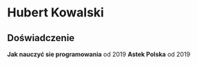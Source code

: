 # Hubert Kowalski

## Doświadczenie
**Jak nauczyć sie programowania**
od 2019
**Astek Polska**
od 2019
